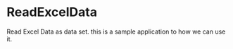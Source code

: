 ReadExcelData
=============

Read Excel Data as data set. this is a sample application to how we can use it.
